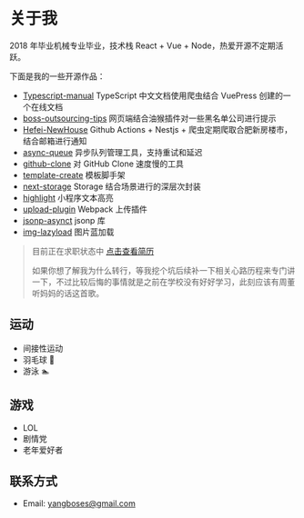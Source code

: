 # 关于我

2018 年毕业机械专业毕业，技术栈 React + Vue + Node，热爱开源不定期活跃。

下面是我的一些开源作品：

- [Typescript-manual](https://github.com/bosens-China/Typescript-manual) TypeScript 中文文档使用爬虫结合 VuePress 创建的一个在线文档
- [boss-outsourcing-tips](https://github.com/bosens-China/boss-outsourcing-tips) 网页端结合油猴插件对一些黑名单公司进行提示
- [Hefei-NewHouse](https://github.com/bosens-China/Hefei-NewHouse) Github Actions + Nestjs + 爬虫定期爬取合肥新房楼市，结合邮箱进行通知
- [async-queue](https://github.com/bosens-China/async-queue) 异步队列管理工具，支持重试和延迟
- [github-clone](https://github.com/bosens-China/github-clone) 对 GitHub Clone 速度慢的工具
- [template-create](https://github.com/bosens-China/template-create) 模板脚手架
- [next-storage](https://github.com/bosens-China/next-storage) Storage 结合场景进行的深层次封装
- [highlight](https://github.com/bosens-China/highlight) 小程序文本高亮
- [upload-plugin](https://github.com/bosens-China/upload-plugin) Webpack 上传插件
- [jsonp-asynct](https://github.com/bosens-China/jsonp-asynct) jsonp 库
- [img-lazyload](https://github.com/bosens-China/img-lazyload) 图片蓝加载

> 目前正在求职状态中 <a target="_blank" href="DYNAMIC_PATH">点击查看简历</a>
>
> 如果你想了解我为什么转行，等我挖个坑后续补一下相关心路历程来专门讲一下，不过比较后悔的事情就是之前在学校没有好好学习，此刻应该有周董听妈妈的话这首歌。

## 运动

- 间接性运动
- 羽毛球 🏸
- 游泳 🏊

## 游戏

- LOL
- 剧情党
- 老年爱好者

## 联系方式

- Email: yangboses@gmail.com
